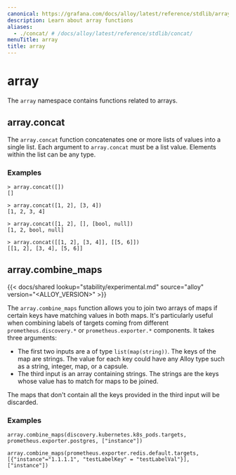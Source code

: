```yaml
---
canonical: https://grafana.com/docs/alloy/latest/reference/stdlib/array/
description: Learn about array functions
aliases:
  - ./concat/ # /docs/alloy/latest/reference/stdlib/concat/
menuTitle: array
title: array
---
```


# array

The `array` namespace contains functions related to arrays.

## array.concat

The `array.concat` function concatenates one or more lists of values into a single list.
Each argument to `array.concat` must be a list value.
Elements within the list can be any type.

### Examples

```
> array.concat([])
[]

> array.concat([1, 2], [3, 4])
[1, 2, 3, 4]

> array.concat([1, 2], [], [bool, null])
[1, 2, bool, null]

> array.concat([[1, 2], [3, 4]], [[5, 6]])
[[1, 2], [3, 4], [5, 6]]
```

## array.combine_maps

{{< docs/shared lookup="stability/experimental.md" source="alloy" version="<ALLOY_VERSION>" >}}

The `array.combine_maps` function allows you to join two arrays of maps if certain keys have matching values in both maps. It's particularly useful when combining labels of targets coming from different `prometheus.discovery.*` or `prometheus.exporter.*` components.
It takes three arguments:

* The first two inputs are a of type `list(map(string))`. The keys of the map are strings. 
  The value for each key could have any Alloy type such as a string, integer, map, or a capsule.
* The third input is an array containing strings. The strings are the keys whose value has to match for maps to be joined.

The maps that don't contain all the keys provided in the third input will be discarded.

### Examples

```alloy
array.combine_maps(discovery.kubernetes.k8s_pods.targets, prometheus.exporter.postgres, ["instance"])
```

```alloy
array.combine_maps(prometheus.exporter.redis.default.targets, [{"instance"="1.1.1.1", "testLabelKey" = "testLabelVal"}], ["instance"])
```
